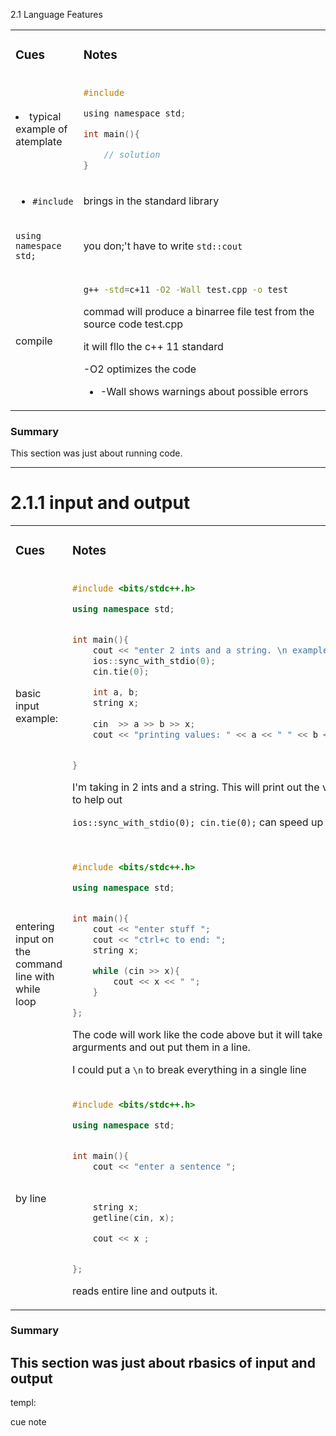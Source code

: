 
2.1 Language Features
<table width="100%"><tr><td style="text-align: left" width="20%">

### Cues

</td><td width="80%">

### Notes

</td></tr><td style="text-align: left" width="20%">

<li>typical example of atemplate</li>



</td><td width="80%">

```c
#include

using namespace std;

int main(){

    // solution
}
```

</td>

<tr></tr><td style="text-align: left" width="20%">


* `#include`


</td><td width="80%">
brings in the standard library

</td>
<tr></tr><td style="text-align: left" width="20%">

`using namespace std;`
</td><td width="80%">

you don;'t have to write `std::cout`

</td>
<tr></tr><td style="text-align: left" width="20%">
compile
</td><td width="80%">

```bash
g++ -std=c+11 -O2 -Wall test.cpp -o test
```
commad will produce a binarree file test from the source code test.cpp


it will fllo the c++ 11 standard

-O2 optimizes the code

- -Wall shows warnings about possible errors

</td>
</table>

### Summary
This section was just about running code.

---


# 2.1.1 input and output
<table width="100%"><tr><td style="text-align: left" width="20%">

### Cues

</td><td width="80%">

### Notes

</td></tr><td style="text-align: left" width="20%">
basic input example:
</td><td width="80%">

```c++
#include <bits/stdc++.h>

using namespace std;


int main(){
    cout << "enter 2 ints and a string. \n example: 1 2 hello\n";
    ios::sync_with_stdio(0);
    cin.tie(0);

    int a, b;
    string x;
    
    cin  >> a >> b >> x;
    cout << "printing values: " << a << " " << b << " " << x << "\n";


}
```
I'm taking in 2 ints and a string.
This will print out the values
I added a hint to help out

   `ios::sync_with_stdio(0); cin.tie(0);` can speed up the code.


</td>


<tr></tr><td style="text-align: left" width="20%">
entering input on the command line with while loop
</td><td width="80%">

```c++

#include <bits/stdc++.h>

using namespace std;


int main(){
    cout << "enter stuff ";
    cout << "ctrl+c to end: ";
    string x;

    while (cin >> x){
        cout << x << " ";
    }

};
```

The code will work like the code above but it will take *n* number of argurments and out put them in a line.

I could put a `\n` to break everything in a single line

</td>



<tr></tr><td style="text-align: left" width="20%">
by line
</td><td width="80%">

```c++
#include <bits/stdc++.h>

using namespace std;


int main(){
    cout << "enter a sentence ";



    string x;
    getline(cin, x);

    cout << x ;


};

```

reads entire line and outputs it.

</td>


</table>

### Summary
This section was just about rbasics of input and output
---



templ:
<tr></tr><td style="text-align: left" width="20%">
cue
</td><td width="80%">
note
</td>